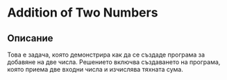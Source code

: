 # Addition of Two Numbers

## Описание
Това е задача, която демонстрира как да се създаде програма за добавяне на две числа.
Решението включва създаването на програма, която приема две входни числа и изчислява тяхната сума.
